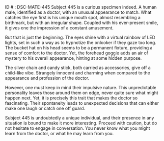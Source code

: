 ID # : DSC-MATE-445
Subject 445 is a curious specimen indeed. A human male, identified as a doctor, with an unusual appearance to match. What catches the eye first is his unique mouth spot, almost resembling a birthmark, but with an irregular shape. Coupled with his ever-present smile, it gives one the impression of a constant amusement.

But that is just the beginning. The eyes shine with a virtual rainbow of LED lights, set in such a way as to hypnotize the onlooker if they gaze too long. The bucket hat on his head seems to be a permanent fixture, providing a sense of comfort to the doctor. Yet, the forehead goggle adds an air of mystery to his overall appearance, hinting at some hidden purpose.

The silver chain and candy stick, both carried as accessories, give off a child-like vibe. Strangely innocent and charming when compared to the appearance and profession of the doctor.

However, one must keep in mind their impulsive nature. This unpredictable personality leaves those around them on edge, never quite sure what might happen next. Yet, it is precisely this trait that makes the doctor so fascinating. Their spontaneity leads to unexpected decisions that can either make one laugh or catch one off guard.

Subject 445 is undoubtedly a unique individual, and their presence in any situation is bound to make it more interesting. Proceed with caution, but do not hesitate to engage in conversation. You never know what you might learn from the doctor, or what he may learn from you.